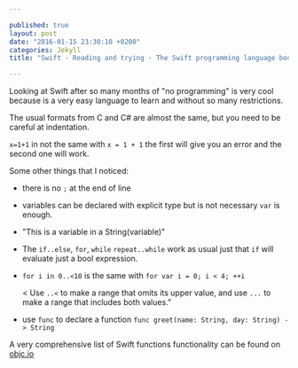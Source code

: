 ```yaml
---

published: true
layout: post
date: "2016-01-15 23:30:10 +0200"
categories: Jekyll
title: "Swift - Reading and trying - The Swift programming language book"

---
```


Looking at Swift after so many months of "no programming" is very cool because is a very easy language to learn and without so many restrictions.

The usual formats from C and C# are almost the same, but you need to be careful at indentation.

`x=1+1` in not the same with `x = 1 + 1` the first will give you an error and the second one will work.

Some other things that I noticed:

* there is no `;` at the end of  line
* variables can be declared with explicit type but is not necessary `var` is enough.
* "This is a variable in a String\(variable)"
* The `if..else`, `for`, `while` `repeat..while` work as usual just that `if` will evaluate just a bool expression.
* `for i in 0..<10` is the same with `for var i = 0; i < 4; ++i`

  < Use `..<` to make a range that omits its upper value, and use `...` to make a range that includes both values.”


* use `func` to declare a function
`func greet(name: String, day: String) -> String`

A very comprehensive list of Swift functions functionality can be found on [objc.io](https://www.objc.io/issues/16-swift/swift-functions/)
